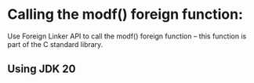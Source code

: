 # Calling the modf() foreign function:
Use Foreign Linker API to call the modf() foreign function – this function is part of the C standard library.

## Using JDK 20